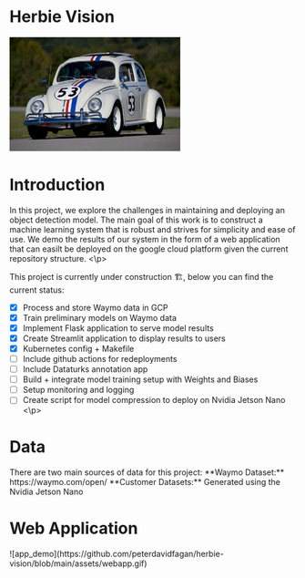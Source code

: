 # Herbie Vision
<p float="left">
  <img src="assets/herbie.jpg" width="300">
</p>

<H1>Introduction</H1>
<p>
In this project, we explore the challenges in maintaining and deploying an object detection model. The main goal of this work is to construct a machine learning system that is robust and strives for simplicity and ease of use. We demo the results of our system in the form of a web application that can easilt be deployed on the google cloud platform given the current repository structure.
<\p>
  
<p>  
This project is currently under construction 🏗, below you can find the current status:

- [x] Process and store Waymo data in GCP
- [x] Train preliminary models on Waymo data
- [x] Implement Flask application to serve model results
- [x] Create Streamlit application to display results to users
- [x] Kubernetes config + Makefile
- [ ] Include github actions for redeployments
- [ ] Include Dataturks annotation app 
- [ ] Build + integrate model training setup with Weights and Biases
- [ ] Setup monitoring and logging
- [ ] Create script for model compression to deploy on Nvidia Jetson Nano
<\p>

<H1>Data</H1>
There are two main sources of data for this project:
**Waymo Dataset:** https://waymo.com/open/
**Customer Datasets:** Generated using the Nvidia Jetson Nano

<H1>Web Application</H1>
![app_demo](https://github.com/peterdavidfagan/herbie-vision/blob/main/assets/webapp.gif)
